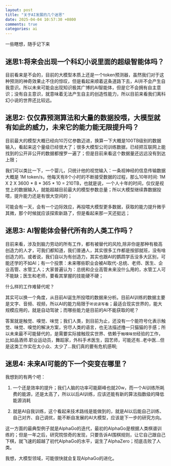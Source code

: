 ```yaml
---
layout: post
title: "关于AI发展的几个迷思"
date: 2025-04-04 10:57:30 +0800
comments: true
categories: ai
---
```


 一些瞎想，随手记下来

## 迷思1:将来会出现一个科幻小说里面的超级智能体吗？

目前看来是不会的，目前的大模型本质上还是一个token预测器，虽然我们对于这种预测的神奇效果止不住的惊叹，但是看起来顺着这条道路下去，AI并不会产生自我意识。所以未来可能会出现知识极其广博的AI智能体，但是它不会拥有自主意识；没有自主意识，就意味着无法产生自主的创造性能力，所以目前来看我们离科幻小说的世界还比较远。

## 迷思2: 仅仅靠预测算法和大量的数据投喂，大模型就有如此的威力，未来它的能力能无限提升吗？

目前最大的模型大概已经向10万亿参数迈进，换算一下大概是100TB级别的数据输入，看起来这个量级已经很大了；很多大模型公司训练数据，已经把互联网上能找到的公开非公开的数据都搜罗一遍了；但是目前来看这个数据量还远远没有到达上限；

我们可以类比一下，一个婴儿，只统计他的视觉输入：一条视神经的信息传输数据大概是 1M token/s，他每天有8个小时的不断接受数据的过程，那么10年时间: 1M X 2 X 3600 * 8 * 365 * 10 = 210TB，也就是说，一个人十年的时间，仅仅是视觉上的数据输入，就能超越目前最大的模型参数总量；所以大模型继续靠数据投喂，提升能力还是有很大空间的；

可能会有一天，会有一个边际效应，再投喂大模型更多数据，获取的能力提升微乎其微，那个时候就应该探索新路了，但是看起来那一天还挺远；


## 迷思3: AI智能体会替代所有的人类工作吗？

目前来看，涉及到脑力劳动的所有工作，都有被替代的风险,除非你是那种有极高创造力的人才，可我们都知道，我们普通人，其实很多工作都是按部就班，没有啥创造力的。或者说，我们自以为有创造力，其实也跟AI的鹦鹉学舌没多大区别，可能还学的不如AI；有一个投票：未来哪些职业会被AI取代-总统、老师、医生、企业高管、水管工人；大家普遍认为：总统和企业高管未来没什么用的，水管工人可不能缺；医生和老师，要看其掌握的技能硬不硬；

什么样的工作难替代呢？

其实可以换一个角度，从目前AI诞生所投喂的数据来分析。目前AI训练的数据主要是文字、音频、视频，所以AI的能力局限于`听说读写看`；最适合现实世界的，能大规模应用的，就是自动驾驶；而哪些能力是目前的AI不能获取的呢？

答案就是触觉、嗅觉、味觉；我们人类，到目前为止，还没有一个能符号化表示触觉、味觉、嗅觉的解决方案，穷尽人类的语言，也无法描述撸一只猫猫的手感；所以未来最不可能替代的，是需要实际接触现实世界、依赖于`触嗅味觉`经验的工作，比如品酒师.职业运动员，舞蹈家，外科手术医生，园艺师，可能还有..老中医...但是这类工作实在太小众、太少了...我们真的要有危机感啊;


## 迷思4: 未来AI可能的下一个突变在哪里？

我想到的有两个吧：

1. 一个还是效率的提升；我们人脑的功率可能巅峰也就20w，而一个AI训练所耗费的能源，还是太高了，所以以后AI训练，应该还能有新的算法指数级的降低能源消耗

2. 就是AI自我训练，这个看起来技术路线是能做到的，就是AI以后能自己训练、自己对齐、自己调优，能不断自发展的AI大模型，应该是下一步的研究方向。

这一方面的最典型例子就是AlphaGo的迭代，最初的AlphaGo是根据人类棋谱训练的；但是一年之后，研究院惊奇的发现，只要告诉AI围棋规则，让它自己跟自己下棋，就飞速的超越了初代AlphaGo的水平，诞生了AlphaZero；彻底击败了人类。

我想，大模型领域，可能很快就会复现AlphaGo的进化。
